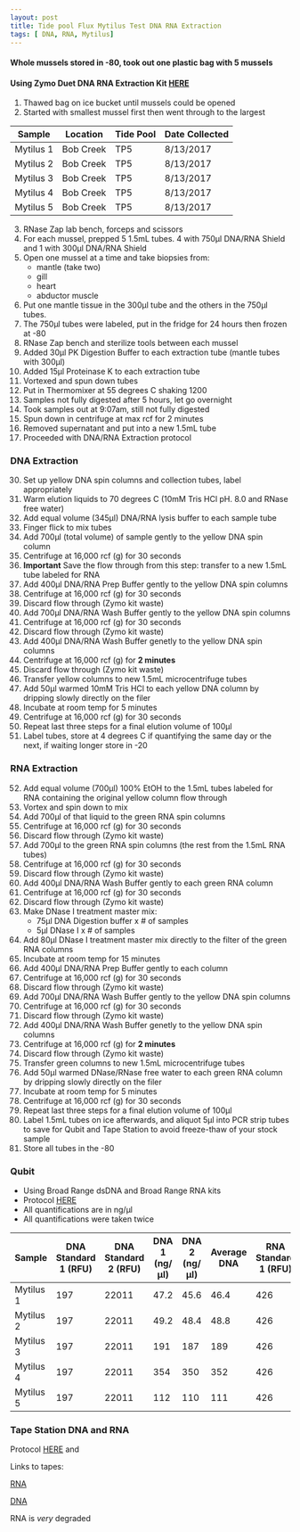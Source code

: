 ```yaml
---
layout: post
title: Tide pool Flux Mytilus Test DNA RNA Extraction
tags: [ DNA, RNA, Mytilus]
---
```


#### Whole mussels stored in -80, took out one plastic bag with 5 mussels
#### Using Zymo Duet DNA RNA Extraction Kit [HERE](https://github.com/meschedl/MESPutnam_Open_Lab_Notebook/blob/master/company-protocols/_d7003t_d7003_quick-dna-rna_miniprep_plus_kit.pdf)

1. Thawed bag on ice bucket until mussels could be opened
2. Started with smallest mussel first then went through to the largest

|Sample|Location|Tide Pool|Date Collected|
|----|-----|-----|----|
|Mytilus 1|Bob Creek|TP5|8/13/2017|
|Mytilus 2|Bob Creek|TP5|8/13/2017|
|Mytilus 3|Bob Creek|TP5|8/13/2017|
|Mytilus 4|Bob Creek|TP5|8/13/2017|
|Mytilus 5|Bob Creek|TP5|8/13/2017|

3. RNase Zap lab bench, forceps and scissors
4. For each mussel, prepped 5 1.5mL tubes. 4 with 750μl DNA/RNA Shield and 1 with 300μl DNA/RNA Shield
5. Open one mussel at a time and take biopsies from:
    - mantle (take two)
    - gill
    - heart
    - abductor muscle
6. Put one mantle tissue in the 300μl tube and the others in the 750μl tubes.
7. The 750μl tubes were labeled, put in the fridge for 24 hours then frozen at -80
8. RNase Zap bench and sterilize tools between each mussel
9. Added 30μl PK Digestion Buffer to each extraction tube (mantle tubes with 300μl)
10. Added 15μl Proteinase K to each extraction tube
11. Vortexed and spun down tubes
12. Put in Thermomixer at 55 degrees C shaking 1200
13. Samples not fully digested after 5 hours, let go overnight
15. Took samples out at 9:07am, still not fully digested
16. Spun down in centrifuge at max rcf for 2 minutes
17. Removed supernatant and put into a new 1.5mL tube
19. Proceeded with DNA/RNA Extraction protocol

### DNA Extraction
30. Set up yellow DNA spin columns and collection tubes, label appropriately
31. Warm elution liquids to 70 degrees C (10mM Tris HCl pH. 8.0 and RNase free water)
32. Add equal volume (345µl) DNA/RNA lysis buffer to each sample tube
33. Finger flick to mix tubes
34. Add 700µl (total volume) of sample gently to the yellow DNA spin column
35. Centrifuge at 16,000 rcf (g) for 30 seconds
36. **Important** Save the flow through from this step: transfer to a new 1.5mL tube labeled for RNA
37. Add 400µl DNA/RNA Prep Buffer gently to the yellow DNA spin columns
38. Centrifuge at 16,000 rcf (g) for 30 seconds
39. Discard flow through (Zymo kit waste)
40. Add 700µl DNA/RNA Wash Buffer gently to the yellow DNA spin columns
41. Centrifuge at 16,000 rcf (g) for 30 seconds
42. Discard flow through (Zymo kit waste)
43. Add 400µl DNA/RNA Wash Buffer genetly to the yellow DNA spin columns
44. Centrifuge at 16,000 rcf (g) for **2 minutes**
45. Discard flow through (Zymo kit waste)
46. Transfer yellow columns to new 1.5mL microcentrifuge tubes
47. Add 50µl warmed 10mM Tris HCl to each yellow DNA column by dripping slowly directly on the filer
48. Incubate at room temp for 5 minutes
49. Centrifuge at 16,000 rcf (g) for 30 seconds
50. Repeat last three steps for a final elution volume of 100µl
51. Label tubes, store at 4 degrees C if quantifying the same day or the next, if waiting longer store in -20

### RNA Extraction
52. Add equal volume (700µl) 100% EtOH to the 1.5mL tubes labeled for RNA containing the original yellow column flow through
53. Vortex and spin down to mix
54. Add 700µl of that liquid to the green RNA spin columns
55. Centrifuge at 16,000 rcf (g) for 30 seconds
56. Discard flow through (Zymo kit waste)
57. Add 700µl to the green RNA spin columns (the rest from the 1.5mL RNA tubes)
58. Centrifuge at 16,000 rcf (g) for 30 seconds
59. Discard flow through (Zymo kit waste)
60. Add 400µl DNA/RNA Wash Buffer gently to each green RNA column
61. Centrifuge at 16,000 rcf (g) for 30 seconds
62. Discard flow through (Zymo kit waste)
63. Make DNase I treatment master mix:
    - 75µl DNA Digestion buffer x # of samples
    - 5µl DNase I x # of samples
64. Add 80µl DNase I treatment master mix directly to the filter of the green RNA columns
65. Incubate at room temp for 15 minutes
66. Add 400µl DNA/RNA Prep Buffer gently to each column
67. Centrifuge at 16,000 rcf (g) for 30 seconds
68. Discard flow through (Zymo kit waste)
69. Add 700µl DNA/RNA Wash Buffer gently to the yellow DNA spin columns
70. Centrifuge at 16,000 rcf (g) for 30 seconds
71. Discard flow through (Zymo kit waste)
72. Add 400µl DNA/RNA Wash Buffer genetly to the yellow DNA spin columns
73. Centrifuge at 16,000 rcf (g) for **2 minutes**
74. Discard flow through (Zymo kit waste)
75. Transfer green columns to new 1.5mL microcentrifuge tubes
76. Add 50µl warmed DNase/RNase free water to each green RNA column by dripping slowly directly on the filer
77. Incubate at room temp for 5 minutes
78. Centrifuge at 16,000 rcf (g) for 30 seconds
79. Repeat last three steps for a final elution volume of 100µl
80. Label 1.5mL tubes on ice afterwards, and aliquot 5µl into PCR strip tubes to save for Qubit and Tape Station to avoid freeze-thaw of your stock sample
81. Store all tubes in the -80

### Qubit
- Using Broad Range dsDNA and Broad Range RNA kits
- Protocol [HERE](https://meschedl.github.io/MESPutnam_Open_Lab_Notebook/Qubit-Protocol/)
- All quantifications are in ng/µl
- All quantifications were taken twice

|Sample|DNA Standard 1 (RFU)|DNA Standard 2 (RFU)|DNA 1 (ng/µl)|DNA 2 (ng/µl)|Average DNA| RNA Standard 1 (RFU)| RNA Standard 2 (RFU)| RNA 1 (ng/µl)|RNA 2 (ng/ul)|Average RNA|
|------|----------|----------|-------------|-------------|-------------|-------------|----|----|----|----|
|Mytilus 1|197|22011|47.2|45.6|46.4|426|11703|308|308|308|
|Mytilus 2|197|22011|49.2|48.4|48.8|426|11703|136|133|134|
|Mytilus 3|197|22011|191|187|189|426|11703|138|138|138|
|Mytilus 4|197|22011|354|350|352|426|11703|97.2|96.6|96.9|
|Mytilus 5|197|22011|112|110|111|426|11703|884|880|882|

### Tape Station DNA and RNA

Protocol [HERE](https://meschedl.github.io/MESPutnam_Open_Lab_Notebook/RNA-TapeStation-Protocol/) and

Links to tapes:

[RNA](https://github.com/meschedl/MESPutnam_Open_Lab_Notebook/blob/master/images/Mytilus-RNA-1-5-2018-12-20.pdf)

[DNA](https://github.com/meschedl/MESPutnam_Open_Lab_Notebook/blob/master/images/Mytilus-GDNA-1-5-2018-12-20.pdf)

RNA is _very_ degraded
